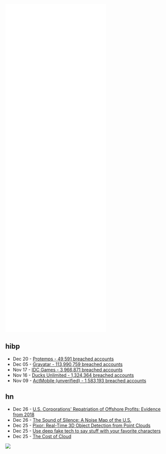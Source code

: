 ![Metrics](https://raw.githubusercontent.com/phixion/phixion/master/metrics.svg)

## hibp

<!--
for https://github.com/phixion/phixion/blob/main/.github/workflows/feeds.yml
-->
<!--START_SECTION:haveibeenpwnd-->
- Dec 20 - [Protemps - 49,591 breached accounts](https://haveibeenpwned.com/PwnedWebsites#Protemps)
- Dec 05 - [Gravatar - 113,990,759 breached accounts](https://haveibeenpwned.com/PwnedWebsites#Gravatar)
- Nov 17 - [IDC Games - 3,966,871 breached accounts](https://haveibeenpwned.com/PwnedWebsites#IDCGames)
- Nov 16 - [Ducks Unlimited - 1,324,364 breached accounts](https://haveibeenpwned.com/PwnedWebsites#DucksUnlimited)
- Nov 09 - [ActMobile (unverified) - 1,583,193 breached accounts](https://haveibeenpwned.com/PwnedWebsites#ActMobile)
<!--END_SECTION:haveibeenpwnd-->

## hn

<!--
for https://github.com/phixion/phixion/blob/main/.github/workflows/feeds.yml
-->
<!--START_SECTION:hn-->
- Dec 26 - [U.S. Corporations' Repatriation of Offshore Profits: Evidence from 2018](https://www.federalreserve.gov/econres/notes/feds-notes/us-corporations-repatriation-of-offshore-profits-20190806.htm)
- Dec 26 - [The Sound of Silence: A Noise Map of the U.S.](https://www.nps.gov/subjects/sound/soundmap.htm)
- Dec 25 - [Pixor: Real-Time 3D Object Detection from Point Clouds](https://github.com/philip-huang/PIXOR)
- Dec 25 - [Use deep fake tech to say stuff with your favorite characters](https://fakeyou.com)
- Dec 25 - [The Cost of Cloud](https://ptribble.blogspot.com/2021/12/the-cost-of-cloud.html)
<!--END_SECTION:hn-->

<!--
for https://yhype.me
-->
![](https://hit.yhype.me/github/profile?user_id=13013670)
